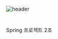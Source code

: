 ![header](https://capsule-render.vercel.app/api?type=waving&color=auto&height=300&section=header&text=Spring-project%20potatoshop&fontSize=90)
#
Spring 프로젝트 2조
